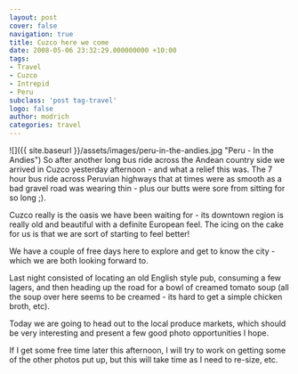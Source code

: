 ```yaml
---
layout: post
cover: false
navigation: true
title: Cuzco here we come
date: 2008-05-06 23:32:29.000000000 +10:00
tags: 
- Travel
- Cuzco
- Intrepid
- Peru
subclass: 'post tag-travel'
logo: false
author: modrich
categories: travel
---
```

![]({{ site.baseurl }}/assets/images/peru-in-the-andies.jpg "Peru - In the Andies")
So after another long bus ride across the Andean country side we arrived in Cuzco yesterday afternoon - and what a relief this was. The 7 hour bus ride across Peruvian highways that at times were as smooth as a bad gravel road was wearing thin - plus our butts were sore from sitting for so long ;).

Cuzco really is the oasis we have been waiting for - its downtown region is really old and beautiful with a definite European feel. The icing on the cake for us is that we are sort of starting to feel better!

We have a couple of free days here to explore and get to know the city - which we are both looking forward to.

Last night consisted of locating an old English style pub, consuming a few lagers, and then heading up the road for a bowl of creamed tomato soup (all the soup over here seems to be creamed - its hard to get a simple chicken broth, etc).

Today we are going to head out to the local produce markets, which should be very interesting and present a few good photo opportunities I hope.

If I get some free time later this afternoon, I will try to work on getting some of the other photos put up, but this will take time as I need to re-size, etc.


